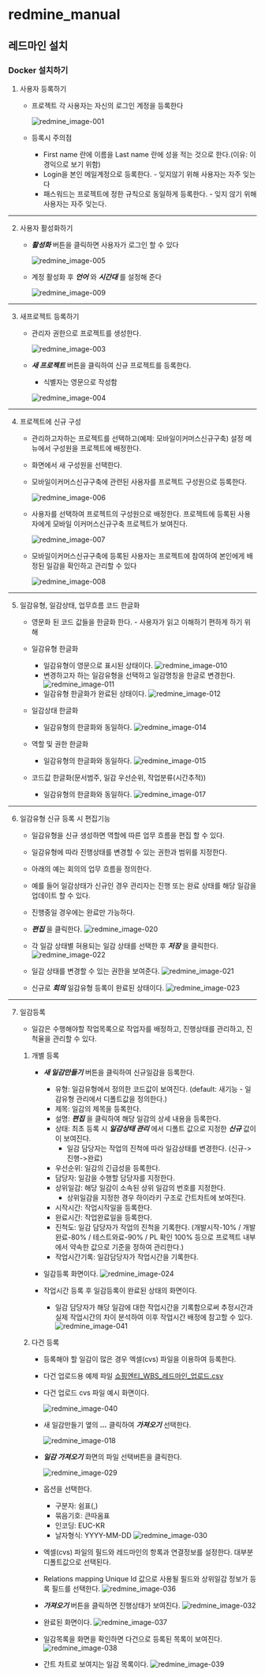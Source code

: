 # redmine_manual


## 레드마인 설치
### Docker 설치하기
1. 사용자 등록하기
   
    *  프로젝트 각 사용자는 자신의 로그인 계정을 등록한다

        ![redmine_image-001](https://user-images.githubusercontent.com/5433728/154022850-c73e74e5-4060-4fd7-9705-9db36e320c71.png)

    * 등록시 주의점

        * First name  란에 이름을 Last name 란에 성을 적는 것으로 한다.(이유: 이 경익으로 보기 위함)
        * Login을 본인 메일계정으로 등록한다. - 잊지않기 위해 사용자는 자주 잊는다
        * 패스워드는 프로젝트에 정한 규칙으로 동일하게 등록한다. - 잊지 않기 위해 사용자는 자주 잊는다.

---
2. 사용자 활성화하기

    * **_활성화_** 버튼을 클릭하면 사용자가 로그인 할 수 있다

        ![redmine_image-005](https://user-images.githubusercontent.com/5433728/154023905-521317dc-def3-459e-9b6d-fbdb41f12f8e.png)

    * 계정 활성화 후 **_언어_** 와  **_시간대_** 를 설정해 준다

        ![redmine_image-009](https://user-images.githubusercontent.com/5433728/154029072-617f415f-c0bd-4891-9ff0-91b58c23717d.png)

---
3. 새프로젝트 등록하기

    * 관리자 권한으로 프로젝트를 생성한다. 

        ![redmine_image-003](https://user-images.githubusercontent.com/5433728/154024396-334b590c-3010-45d0-88c3-f71535f0feaf.png)

    * **_새 프로젝트_** 버튼을 클릭하여 신규 프로젝트를 등록한다.

        * 식별자는 영문으로 작성함

        ![redmine_image-004](https://user-images.githubusercontent.com/5433728/154061595-5df41063-ad06-4d36-a13a-78eff7cc8d0b.png)
---
4. 프로젝트에 신규 구성

    * 관리하고자하는 프로젝트를 선택하고(예제: 모바일이커머스신규구축) 설정 메뉴에서 구성원을 프로젝트에 배정한다.  
    * 화면에서 새 구성원을 선택한다.
    * 모바일이커머스신규구축에 관련된 사용자를 프로젝트 구성원으로 등록한다. 

        ![redmine_image-006](https://user-images.githubusercontent.com/5433728/154061602-b6cfac4d-e6e2-48ed-9e01-73b999a913f2.png)
    
    * 사용자를 선택하여 프로젝트의 구성원으로 배정한다. 프로젝트에 등록된 사용자에게 모바일 이커머스신규구축 프로젝트가 보여진다. 
   

        ![redmine_image-007](https://user-images.githubusercontent.com/5433728/154061604-337827e6-6876-43e9-af3f-d7917069af87.png)

    * 모바일이커머스신규구축에 등록된 사용자는 프로젝트에 참여하여 본인에게 배정된 일감을 확인하고 관리할 수 있다 

        ![redmine_image-008](https://user-images.githubusercontent.com/5433728/154061606-cdae5827-7e36-4347-aa93-6624f8a1f678.png)

---
5. 일감유형, 일감상태, 업무흐름 코드 한글화 

    * 영문화 된 코드 값들을 한글화 한다. - 사용자가 읽고 이해하기 편하게 하기 위해

    * 일감유형 한글화
        * 일감유형이 영문으로 표시된 상태이다.
        ![redmine_image-010](https://user-images.githubusercontent.com/5433728/154028395-d43f6898-5f67-4e7b-b791-15b0218831eb.png)
        * 변경하고자 하는 일감유형을 선택하고 일감명칭을 한글로 변경한다.
        ![redmine_image-011](https://user-images.githubusercontent.com/5433728/154028397-0861a3ff-53a7-4898-a973-a7d447791c6d.png)
        * 일감유형 한글화가 완료된 상태이다.
        ![redmine_image-012](https://user-images.githubusercontent.com/5433728/154028398-4fbde627-6a2e-4621-bed9-1fde9d091536.png)


    * 일감상태 한글화
        * 일감유형의 한글화와 동일하다.
        ![redmine_image-014](https://user-images.githubusercontent.com/5433728/154028404-7052706e-26e1-472e-8fe9-5c9f9c4ae83c.png)

    * 역할 및 권한 한글화
        * 일감유형의 한글화와 동일하다.
        ![redmine_image-015](https://user-images.githubusercontent.com/5433728/154028406-2bbd21f8-038e-44c4-8358-3f8fff51c23a.png)

    * 코드값 한글화(문서범주, 일감 우선순위, 작업분류(시간추적))
        * 일감유형의 한글화와 동일하다.
        ![redmine_image-017](https://user-images.githubusercontent.com/5433728/154028409-c746510d-7dd3-4631-be4c-e40d1ea2dc53.png)

---
6. 일감유형 신규 등록 시 편집기능

    * 일감유형을 신규 생성하면 역할에 따른 업무 흐름을 편집 할 수 있다.
    * 일감유형에 따라 진행상태를 변경할 수 있는 권한과 범위를 지정한다. 
    * 아래의 예는 회의의 업무 흐름을 정의한다. 
    * 예를 들어 일감상태가 신규인 경우 관리자는 진행 또는 완료 상태를 해당 일감을 업데이트 할 수 있다. 
    * 진행중일 경우에는 완료만 가능하다.

    * **_편집_** 을 클릭한다. 
        ![redmine_image-020](https://user-images.githubusercontent.com/5433728/154028416-891503f1-bf3c-4e79-9718-c7f370e6738a.png)

    *  각 일감 상태별 혀용되는 일감 상태를 선택한 후 **_저장_** 을 클릭한다. 
        ![redmine_image-022](https://user-images.githubusercontent.com/5433728/154028423-1f7248e2-857a-4ddf-8a66-3847ba652754.png)


    * 일감 상태를 변경할 수 있는 권한을 보여준다.
        ![redmine_image-021](https://user-images.githubusercontent.com/5433728/154028420-48f0ce11-58e7-4f6b-9044-2cb265d07d5a.png)

    * 신규로 **_회의_** 일감유형 등록이 완료된 상태이다.
        ![redmine_image-023](https://user-images.githubusercontent.com/5433728/154028425-3a1d8e08-d011-40e1-b48d-b0bf42c27513.png)

---
7. 일감등록 
    * 일감은 수행해야할 작업목록으로 작업자를 배정하고, 진행상태를 관리하고, 진척율을 관리할 수 있다.

    1. 개별 등록
        * **_새 일감만들기_** 버튼을 클릭하여 신규일감을 등록한다. 
            * 유형: 일감유형에서 정의한 코드값이 보여진다. (default: 새기능 - 일감유형 관리에서 디폴트값을 정의한다.)
            * 제목: 일감의 제목을 등록한다.
            * 설명: **_편집_** 을 클릭하여 해당 일감의 상세 내용을 등록한다.
            * 상태: 최초 등록 시 **_일감상태 관리_** 에서 디폴트 값으로 지정한 **_신규_**  값이이 보여진다.
                * 일감 담당자는 작업의 진척에 따라 일감상태를 변경한다. (신규->진행->완료)
            * 우선순위: 일감의 긴급성을 등록한다. 
            * 담당자: 일감을 수행할 담당자를 지정한다.
            * 상위일감: 해당 일감이 소속된 상위 일감의 번호를 지정한다. 
                * 상위일감을 지정한 경우 하이라키 구조로 간트차트에 보여진다. 
            * 시작시간: 작업시작일을 등록한다. 
            * 완료시간: 작업완료일을 등록한다. 
            * 진척도: 일감 담당자가 작업의 진척을 기록한다. (개발시작-10% / 개발완료-80% / 테스트와료-90% / PL 확인 100% 등으로 프로젝트 내부에서 약속한 값으로 기준을 정하여 관리한다.)
            * 작업시간기록: 일감담당자가 작업시간을 기록한다.

        * 일감등록 화면이다. 
            ![redmine_image-024](https://user-images.githubusercontent.com/5433728/154028428-0bef0591-ba22-42a6-9b66-0b56eea62565.png)  
        * 작업시간 등록 후 일감등록이 완료된 상태의 화면이다.
            * 일감 담당자가 해당 일감에 대한 작업시간을 기록함으로써 추정시간과 실제 작업시간의 차이 분석하여 이후 작업시간 배정에 참고할 수 있다. 
            ![redmine_image-041](https://user-images.githubusercontent.com/5433728/154053981-33be8d86-5b0d-4af1-81cc-b65692a81448.png)
    

    2. 다건 등록 
        * 등록해야 할 일감이 많은 경우 엑셀(cvs) 파일을 이용하여 등록한다. 
        * 다건 업로드용 예제 파일
            [쇼핑엔티_WBS_레드마인_업로드.csv](https://github.com/roadseeker/redmine_manual/files/8068922/redmine_upload_wbs_example.csv)

        * 다건 업로드 cvs 파일 예시 화면이다.

            ![redmine_image-040](https://user-images.githubusercontent.com/5433728/154028475-248ad74e-655a-495f-8224-42ce08b20302.png)

        * 새 일감만들기 옆의  **_..._** 클릭하여 **_가져오기_** 선택한다.

            ![redmine_image-018](https://user-images.githubusercontent.com/5433728/154028411-e01b472c-1600-43f5-a925-3ef08fb689a4.png)

        * **_일감 가져오기_** 화면의 파일 선택버튼을 클릭한다.  

            ![redmine_image-029](https://user-images.githubusercontent.com/5433728/154028443-79ec2bf7-89c0-4720-9cb2-25b3ddb9530a.png)

        * 옵션을 선택한다. 
            * 구분자: 쉼표(,)
            * 묶음기호: 큰따옴표
            * 인코딩: EUC-KR
            * 날자형식: YYYY-MM-DD
            ![redmine_image-030](https://user-images.githubusercontent.com/5433728/154028445-6f2775b2-b1b5-49bb-9b7e-fcae01e5edb3.png)
        * 엑셀(cvs) 파일의 필드와 레드마인의 항록과 연결정보를 설정한다. 대부분 디폴트값으로 선택된다.
        * Relations mapping Unique Id 값으로 사용될 필드와 상위일감 정보가 등록 필드를 선택한다. 
            ![redmine_image-036](https://user-images.githubusercontent.com/5433728/154028460-c0f5cb34-2223-4002-9ffd-af3683b0507b.png) 
        * **_가져오기_** 버튼을 클릭하면 진행상태가 보여진다. 
            ![redmine_image-032](https://user-images.githubusercontent.com/5433728/154028448-7832e318-b27f-4566-a415-a34502a5ec38.png) 
        * 완료된 화면이다. 
            ![redmine_image-037](https://user-images.githubusercontent.com/5433728/154028465-2fc8a9de-0e94-4a2e-a1fd-822e9bcecc10.png)
        * 일감목록을 화면을 확인하면 다건으로 등록된 목록이 보여진다. 
            ![redmine_image-038](https://user-images.githubusercontent.com/5433728/154028470-8bbd716c-02b9-4c82-ae9d-badb39099646.png)
        * 간트 차트로 보여지는 일감 목록이다. 
            ![redmine_image-039](https://user-images.githubusercontent.com/5433728/154028473-a413426e-b39a-4c49-a795-d3039c0199d9.png)